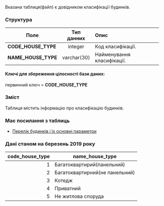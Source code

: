 Вказана таблиця(файл) є довідником класифікації будинків.

### Структура

Поле   | Тип данних | Опис
------------------ | :-----: | :--------------
 **CODE_HOUSE_TYPE** | integer   | Код класифікації.
 **NAME_HOUSE_TYPE** | varchar(30) | Найменування класифікації. 

#### Ключі для збереження цілосності бази даних:

первинний ключ = **CODE_HOUSE_TYPE**

### Зміст

Таблиця містить інформацію про класифікацію будинків.

### Має посилання з таблиць
- [Перелік будинків і їх основні параметри](/Формат_файлу/Таблиця_HOUSES)

### Дані станом на березень 2019 року

| code_house_type | name_house_type | 
| ---: | --- | 
| 1 | Багатоквартирий(панельний) | 
| 2 | Багатоквартирний(не панельний) | 
| 3 | Котедж | 
| 4 | Приватний | 
| 5 | Не житлова споруда | 
